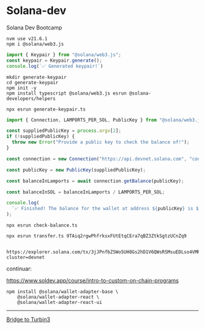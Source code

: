 # Solana-dev

Solana Dev Bootcamp

```Shell
nvm use v21.6.1
npm i @solana/web3.js
```

```Typescript
import { Keypair } from "@solana/web3.js";
const keypair = Keypair.generate();
console.log(`✅ Generated keypair!`)
```

```Shell
mkdir generate-keypair
cd generate-keypair
npm init -y
npm install typescript @solana/web3.js esrun @solana-developers/helpers

npx esrun generate-keypair.ts
```

```Typescript
import { Connection, LAMPORTS_PER_SOL, PublicKey } from "@solana/web3.js";

const suppliedPublicKey = process.argv[2];
if (!suppliedPublicKey) {
  throw new Error("Provide a public key to check the balance of!");
}

const connection = new Connection("https://api.devnet.solana.com", "confirmed");

const publicKey = new PublicKey(suppliedPublicKey);

const balanceInLamports = await connection.getBalance(publicKey);

const balanceInSOL = balanceInLamports / LAMPORTS_PER_SOL;

console.log(
  `✅ Finished! The balance for the wallet at address ${publicKey} is ${balanceInSOL}!`
);
```

```Shell
npx esrun check-balance.ts
```

```Shell
npx esrun transfer.ts 9TAiq2rgwPhfrksxFUtEtqCEra7qBZ3ZtkSgtzUCnZq9


https://explorer.solana.com/tx/3jJPnfbZSWo5UH8Gs2hD1V6QWsRSMsuEDLso4VMRqtNe5WusN24kCP7JNJfWa7otGUq3tDZMPVaaF8ETN1hPA93t?cluster=devnet
```

continuar:

https://www.soldev.app/course/intro-to-custom-on-chain-programs

```Shell
npm install @solana/wallet-adapter-base \
    @solana/wallet-adapter-react \
    @solana/wallet-adapter-react-ui
```

---

[Bridge to Turbin3](https://www.risein.com/bootcamp-details/bridge-to-turbin3)
